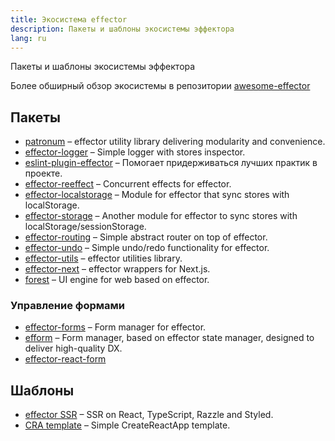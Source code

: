 ```yaml
---
title: Экосистема effector
description: Пакеты и шаблоны экосистемы эффектора
lang: ru
---
```


Пакеты и шаблоны экосистемы эффектора

Более обширный обзор экосистемы в репозитории [awesome-effector](https://github.com/effector/awesome)

## Пакеты

- [patronum](https://github.com/effector/patronum) – effector utility library delivering modularity and convenience.
- [effector-logger](https://github.com/effector/logger) – Simple logger with stores inspector.
- [eslint-plugin-effector](https://eslint.effector.dev) – Помогает придерживаться лучших практик в проекте.
- [effector-reeffect](https://github.com/yumauri/effector-reeffect) – Concurrent effects for effector.
- [effector-localstorage](https://github.com/lessmess-dev/effector-localstorage) – Module for effector that sync stores with localStorage.
- [effector-storage](https://github.com/yumauri/effector-storage) – Another module for effector to sync stores with localStorage/sessionStorage.
- [effector-routing](https://github.com/Kelin2025/effector-routing) – Simple abstract router on top of effector.
- [effector-undo](https://github.com/tanyaisinmybed/effector-undo) – Simple undo/redo functionality for effector.
- [effector-utils](https://github.com/Kelin2025/effector-utils) – effector utilities library.
- [effector-next](https://github.com/weyheyhey/effector-next) – effector wrappers for Next.js.
- [forest](https://github.com/effector/effector/tree/master/packages/forest) – UI engine for web based on effector.

### Управление формами

- [effector-forms](https://github.com/aanation/effector-forms) – Form manager for effector.
- [efform](https://github.com/tehSLy/efform) – Form manager, based on effector state manager, designed to deliver high-quality DX.
- [effector-react-form](https://github.com/GTOsss/effector-react-form)

## Шаблоны

- [effector SSR](https://github.com/effector/razzle-template) – SSR on React, TypeScript, Razzle and Styled.
- [CRA template](https://github.com/effector/cra-template) – Simple CreateReactApp template.
